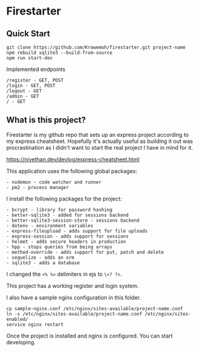 # Firestarter

## Quick Start
```
git clone https://github.com/Krowemoh/firestarter.git project-name
npm rebuild sqlite3 --build-from-source
npm run start-dev
```

Implemented endpoints

```
/register - GET, POST
/login - GET, POST
/logout - GET
/admin - GET
/ - GET
```

## What is this project?

Firestarter is my github repo that sets up an express project according to my express cheatsheet. Hopefully it's actually useful as building it out was procrastination as I didn't want to start the real project I have in mind for it.

https://nivethan.dev/devlog/express-cheatsheet.html

This application uses the following global packages:

    - nodemon - code watcher and runner
    - pm2 - process manager 

I install the following packages for the project:

    - bcrypt - library for password hashing
    - better-sqlite3 - added for sessions backend
    - better-sqlite3-session-store - sessions backend
    - dotenv - environment variables
    - express-fileupload - adds support for file uploads
    - express-session - adds support for sessions
    - helmet - adds secure headers in production
    - hpp - stops queries from being arrays
    - method-override - adds support for put, patch and delete
    - sequelize - adds an orm
    - sqlite3 - adds a database

I changed the `<% %>` delimiters in ejs to `\<? ?>`.

This project has a working register and login system. 

I also have a sample nginx configuration in this folder.

```
cp sample-nginx.conf /etc/nginx/sites-available/project-name.conf
ln -s /etc/nginx/sites-available/project-name.conf /etc/nginx/sites-enabled/
service nginx restart
```

Once the project is installed and nginx is configured. You can start developing.
